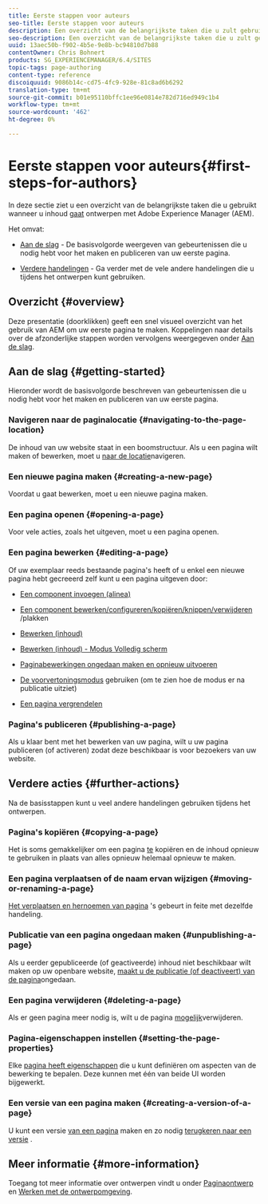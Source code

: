 ```yaml
---
title: Eerste stappen voor auteurs
seo-title: Eerste stappen voor auteurs
description: Een overzicht van de belangrijkste taken die u zult gebruiken wanneer het beginnen aan auteursinhoud met AEM
seo-description: Een overzicht van de belangrijkste taken die u zult gebruiken wanneer het beginnen aan auteursinhoud met AEM
uuid: 13aec50b-f902-4b5e-9e8b-bc94810d7b88
contentOwner: Chris Bohnert
products: SG_EXPERIENCEMANAGER/6.4/SITES
topic-tags: page-authoring
content-type: reference
discoiquuid: 9086b14c-cd75-4fc9-928e-81c8ad6b6292
translation-type: tm+mt
source-git-commit: b01e95110bffc1ee96e0814e782d716ed949c1b4
workflow-type: tm+mt
source-wordcount: '462'
ht-degree: 0%

---
```



# Eerste stappen voor auteurs{#first-steps-for-authors}

In deze sectie ziet u een overzicht van de belangrijkste taken die u gebruikt wanneer u inhoud [gaat](/help/sites-authoring/author.md#concept-of-authoring-and-publishing) ontwerpen met Adobe Experience Manager (AEM).

Het omvat:

* [Aan de slag](#getting-started) - De basisvolgorde weergeven van gebeurtenissen die u nodig hebt voor het maken en publiceren van uw eerste pagina.

* [Verdere handelingen](#further-actions) - Ga verder met de vele andere handelingen die u tijdens het ontwerpen kunt gebruiken.

## Overzicht {#overview}

Deze presentatie (doorklikken) geeft een snel visueel overzicht van het gebruik van AEM om uw eerste pagina te maken. Koppelingen naar details over de afzonderlijke stappen worden vervolgens weergegeven onder [Aan de slag](#getting-started).

## Aan de slag {#getting-started}

Hieronder wordt de basisvolgorde beschreven van gebeurtenissen die u nodig hebt voor het maken en publiceren van uw eerste pagina.

### Navigeren naar de paginalocatie {#navigating-to-the-page-location}

De inhoud van uw website staat in een boomstructuur. Als u een pagina wilt maken of bewerken, moet u [naar de locatie](/help/sites-authoring/basic-handling.md#viewing-and-selecting-resources)navigeren.

### Een nieuwe pagina maken {#creating-a-new-page}

Voordat u gaat bewerken, moet u een nieuwe pagina [](/help/sites-authoring/managing-pages.md#creating-a-new-page)maken.

### Een pagina openen {#opening-a-page}

Voor vele acties, zoals het uitgeven, moet u een pagina [](/help/sites-authoring/managing-pages.md#opening-a-page-for-editing)openen.

### Een pagina bewerken {#editing-a-page}

Of uw exemplaar reeds bestaande pagina&#39;s heeft of u enkel een nieuwe pagina hebt gecreeerd zelf kunt u een pagina [](/help/sites-authoring/editing-content.md) uitgeven door:

* [Een component invoegen (alinea)](/help/sites-authoring/editing-content.md#inserting-a-component)
* [Een component bewerken/configureren/kopiëren/knippen/verwijderen](/help/sites-authoring/editing-content.md#edit-configure-copy-cut-delete-paste) /plakken
* [Bewerken (inhoud)](/help/sites-authoring/editing-content.md#edit-content)
* [Bewerken (inhoud) - Modus Volledig scherm](/help/sites-authoring/editing-content.md#edit-content-full-screen-mode)

* [Paginabewerkingen ongedaan maken en opnieuw uitvoeren](/help/sites-authoring/editing-content.md#undoing-and-redoing-page-edits)
* [De voorvertoningsmodus](/help/sites-authoring/editing-content.md#preview-mode) gebruiken (om te zien hoe de modus er na publicatie uitziet)
* [Een pagina vergrendelen](/help/sites-authoring/editing-content.md#locking-a-page)

### Pagina&#39;s publiceren {#publishing-a-page}

Als u klaar bent met het bewerken van uw pagina, wilt u uw pagina [](/help/sites-authoring/publishing-pages.md) publiceren (of activeren) zodat deze beschikbaar is voor bezoekers van uw website.

## Verdere acties {#further-actions}

Na de basisstappen kunt u veel andere handelingen gebruiken tijdens het ontwerpen.

### Pagina&#39;s kopiëren {#copying-a-page}

Het is soms gemakkelijker om een pagina [te](/help/sites-authoring/managing-pages.md#copying-and-pasting-a-page) kopiëren en de inhoud opnieuw te gebruiken in plaats van alles opnieuw helemaal opnieuw te maken.

### Een pagina verplaatsen of de naam ervan wijzigen {#moving-or-renaming-a-page}

[Het verplaatsen en hernoemen van pagina](/help/sites-authoring/managing-pages.md#moving-or-renaming-a-page) &#39;s gebeurt in feite met dezelfde handeling.

### Publicatie van een pagina ongedaan maken {#unpublishing-a-page}

Als u eerder gepubliceerde (of geactiveerde) inhoud niet beschikbaar wilt maken op uw openbare website, [maakt u de publicatie (of deactiveert) van de pagina](/help/sites-authoring/publishing-pages.md)ongedaan.

### Een pagina verwijderen {#deleting-a-page}

Als er geen pagina meer nodig is, wilt u de pagina [mogelijk](/help/sites-authoring/managing-pages.md#deleting-a-page)verwijderen.

### Pagina-eigenschappen instellen {#setting-the-page-properties}

Elke [pagina heeft eigenschappen](/help/sites-authoring/editing-page-properties.md) die u kunt definiëren om aspecten van de bewerking te bepalen. Deze kunnen met één van beide UI worden bijgewerkt.

### Een versie van een pagina maken {#creating-a-version-of-a-page}

U kunt een versie [van een pagina](/help/sites-authoring/working-with-page-versions.md#creating-a-new-version) maken en zo nodig [terugkeren naar een versie](/help/sites-authoring/working-with-page-versions.md#reverting-to-a-page-version) .

## Meer informatie {#more-information}

Toegang tot meer informatie over ontwerpen vindt u onder [Paginaontwerp](/help/sites-authoring/author-environment-tools.md) en [Werken met de ontwerpomgeving](/help/sites-authoring/home.md).
